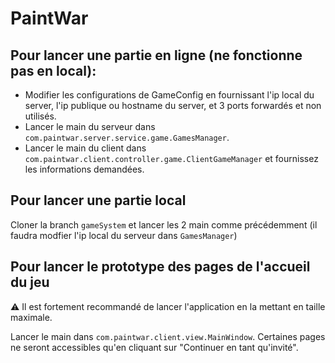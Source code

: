 # PaintWar

## Pour lancer une partie en ligne (ne fonctionne pas en local):
- Modifier les configurations de GameConfig en fournissant l'ip local du server, l'ip publique ou hostname du server, et 3 ports forwardés et non utilisés.
- Lancer le main du serveur dans `com.paintwar.server.service.game.GamesManager`.
- Lancer le main du client dans `com.paintwar.client.controller.game.ClientGameManager` et fournissez les informations demandées.

## Pour lancer une partie local
Cloner la branch `gameSystem` et lancer les 2 main comme précédemment (il faudra modfier l'ip local du serveur dans `GamesManager`)

## Pour lancer le prototype des pages de l'accueil du jeu
:warning: Il est fortement recommandé de lancer l'application en la mettant en taille maximale.

Lancer le main dans `com.paintwar.client.view.MainWindow`.
Certaines pages ne seront accessibles qu'en cliquant sur "Continuer en tant qu'invité".

